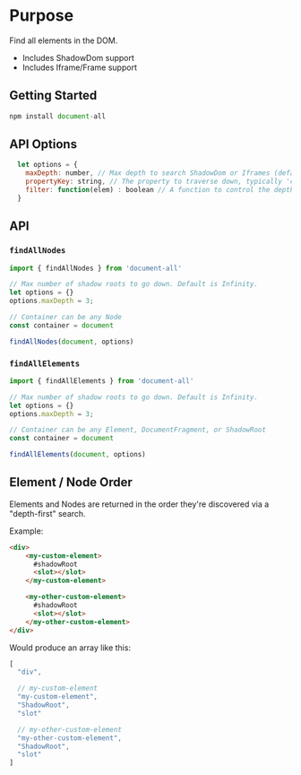 # Purpose

Find all elements in the DOM.
- Includes ShadowDom support
- Includes Iframe/Frame support

## Getting Started

```js
npm install document-all
```

## API Options

```js
  let options = {
    maxDepth: number, // Max depth to search ShadowDom or Iframes (default: Infinity)
    propertyKey: string, // The property to traverse down, typically 'children' or 'childNodes'
    filter: function(elem) : boolean // A function to control the depth search
  }
```

## API

### `findAllNodes`

```js
import { findAllNodes } from 'document-all'

// Max number of shadow roots to go down. Default is Infinity.
let options = {}
options.maxDepth = 3;

// Container can be any Node
const container = document

findAllNodes(document, options)
```

### `findAllElements`

```js
import { findAllElements } from 'document-all'

// Max number of shadow roots to go down. Default is Infinity.
let options = {}
options.maxDepth = 3;

// Container can be any Element, DocumentFragment, or ShadowRoot
const container = document

findAllElements(document, options)
```

## Element / Node Order

Elements and Nodes are returned in the order they're discovered via a "depth-first" search.

Example:

```html
<div>
    <my-custom-element>
      #shadowRoot
      <slot></slot>
    </my-custom-element>

    <my-other-custom-element>
      #shadowRoot
      <slot></slot>
    </my-other-custom-element>
</div>
```

Would produce an array like this:

```js
[
  "div",

  // my-custom-element
  "my-custom-element",
  "ShadowRoot",
  "slot"

  // my-other-custom-element
  "my-other-custom-element",
  "ShadowRoot",
  "slot"
]
```
